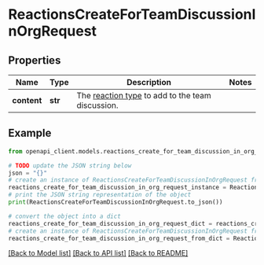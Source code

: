 # ReactionsCreateForTeamDiscussionInOrgRequest


## Properties

Name | Type | Description | Notes
------------ | ------------- | ------------- | -------------
**content** | **str** | The [reaction type](https://docs.github.com/enterprise-server@3.4/rest/reference/reactions#reaction-types) to add to the team discussion. | 

## Example

```python
from openapi_client.models.reactions_create_for_team_discussion_in_org_request import ReactionsCreateForTeamDiscussionInOrgRequest

# TODO update the JSON string below
json = "{}"
# create an instance of ReactionsCreateForTeamDiscussionInOrgRequest from a JSON string
reactions_create_for_team_discussion_in_org_request_instance = ReactionsCreateForTeamDiscussionInOrgRequest.from_json(json)
# print the JSON string representation of the object
print(ReactionsCreateForTeamDiscussionInOrgRequest.to_json())

# convert the object into a dict
reactions_create_for_team_discussion_in_org_request_dict = reactions_create_for_team_discussion_in_org_request_instance.to_dict()
# create an instance of ReactionsCreateForTeamDiscussionInOrgRequest from a dict
reactions_create_for_team_discussion_in_org_request_from_dict = ReactionsCreateForTeamDiscussionInOrgRequest.from_dict(reactions_create_for_team_discussion_in_org_request_dict)
```
[[Back to Model list]](../README.md#documentation-for-models) [[Back to API list]](../README.md#documentation-for-api-endpoints) [[Back to README]](../README.md)


